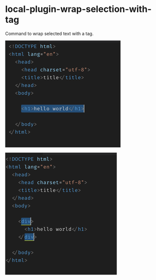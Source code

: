 # local-plugin-wrap-selection-with-tag

Command to wrap selected text with a tag.

![wrap tag demo](../../../../../images/wrap-tag-1-of-2.png)

![wrap tag demo](../../../../../images/wrap-tag-2-of-2.png)
